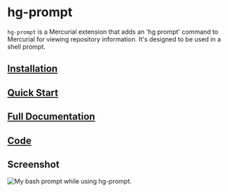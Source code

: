 hg-prompt
=========

`hg-prompt` is a Mercurial extension that adds an 'hg prompt' command to Mercurial for viewing repository information.  It's designed to be used in a shell prompt.

[Installation][]
----------------

[Quick Start][]
---------------

[Full Documentation][]
----------------------

[Code][]
--------

[Installation]: /installation/
[Quick Start]: /quickstart/
[Full Documentation]: /documentation/
[Code]: http://bitbucket.org/sjl

Screenshot
----------

![My bash prompt while using hg-prompt.](http://stevelosh.com/site-media/storage/projects/2009-06-19-hg-prompt/hg-prompt.png "My bash prompt while using hg-prompt.")
